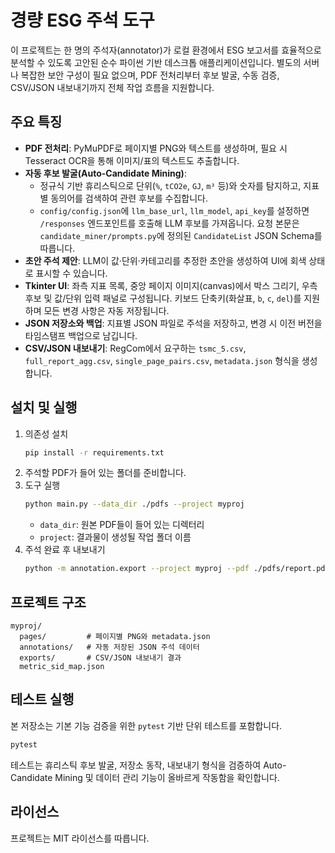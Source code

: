# 경량 ESG 주석 도구

이 프로젝트는 한 명의 주석자(annotator)가 로컬 환경에서 ESG 보고서를 효율적으로 분석할 수 있도록 고안된 순수 파이썬 기반 데스크톱 애플리케이션입니다. 별도의 서버나 복잡한 보안 구성이 필요 없으며, PDF 전처리부터 후보 발굴, 수동 검증, CSV/JSON 내보내기까지 전체 작업 흐름을 지원합니다.

## 주요 특징
- **PDF 전처리**: PyMuPDF로 페이지별 PNG와 텍스트를 생성하며, 필요 시 Tesseract OCR을 통해 이미지/표의 텍스트도 추출합니다.
- **자동 후보 발굴(Auto-Candidate Mining)**:
  - 정규식 기반 휴리스틱으로 단위(`%`, `tCO2e`, `GJ`, `m³` 등)와 숫자를 탐지하고, 지표별 동의어를 검색하여 관련 후보를 수집합니다.
  - `config/config.json`에 `llm_base_url`, `llm_model`, `api_key`를 설정하면 `/responses` 엔드포인트를 호출해 LLM 후보를 가져옵니다. 요청 본문은 `candidate_miner/prompts.py`에 정의된 `CandidateList` JSON Schema를 따릅니다.
- **초안 주석 제안**: LLM이 값·단위·카테고리를 추정한 초안을 생성하여 UI에 회색 상태로 표시할 수 있습니다.
- **Tkinter UI**: 좌측 지표 목록, 중앙 페이지 이미지(canvas)에서 박스 그리기, 우측 후보 및 값/단위 입력 패널로 구성됩니다. 키보드 단축키(화살표, `b`, `c`, `del`)를 지원하며 모든 변경 사항은 자동 저장됩니다.
- **JSON 저장소와 백업**: 지표별 JSON 파일로 주석을 저장하고, 변경 시 이전 버전을 타임스탬프 백업으로 남깁니다.
- **CSV/JSON 내보내기**: RegCom에서 요구하는 `tsmc_5.csv`, `full_report_agg.csv`, `single_page_pairs.csv`, `metadata.json` 형식을 생성합니다.

## 설치 및 실행
1. 의존성 설치
   ```bash
   pip install -r requirements.txt
   ```
2. 주석할 PDF가 들어 있는 폴더를 준비합니다.
3. 도구 실행
   ```bash
   python main.py --data_dir ./pdfs --project myproj
   ```
   - `data_dir`: 원본 PDF들이 들어 있는 디렉터리
   - `project`: 결과물이 생성될 작업 폴더 이름
4. 주석 완료 후 내보내기
   ```bash
   python -m annotation.export --project myproj --pdf ./pdfs/report.pdf --uid annotatorA --company tsmc
   ```

## 프로젝트 구조
```
myproj/
  pages/         # 페이지별 PNG와 metadata.json
  annotations/   # 자동 저장된 JSON 주석 데이터
  exports/       # CSV/JSON 내보내기 결과
  metric_sid_map.json
```

## 테스트 실행
본 저장소는 기본 기능 검증을 위한 `pytest` 기반 단위 테스트를 포함합니다.
```bash
pytest
```
테스트는 휴리스틱 후보 발굴, 저장소 동작, 내보내기 형식을 검증하여 Auto-Candidate Mining 및 데이터 관리 기능이 올바르게 작동함을 확인합니다.

## 라이선스
프로젝트는 MIT 라이선스를 따릅니다.
